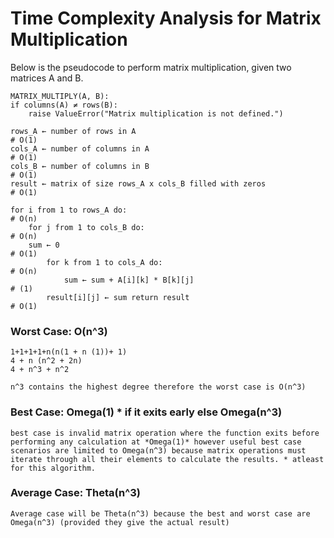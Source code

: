 # Time Complexity Analysis for Matrix Multiplication

Below is the pseudocode to perform matrix multiplication, given two matrices A and B. 

    MATRIX_MULTIPLY(A, B): 
    if columns(A) ≠ rows(B):                                                
        raise ValueError("Matrix multiplication is not defined.") 

    rows_A ← number of rows in A                                            # O(1)
    cols_A ← number of columns in A                                         # O(1)
    cols_B ← number of columns in B                                         # O(1)
    result ← matrix of size rows_A x cols_B filled with zeros               # O(1)

    for i from 1 to rows_A do:                                              # O(n)
        for j from 1 to cols_B do:                                              # O(n)
        sum ← 0                                                                     # O(1)
            for k from 1 to cols_A do:                                              # O(n)     
                sum ← sum + A[i][k] * B[k][j]                                           # (1)
            result[i][j] ← sum return result                                        # O(1)

### Worst Case: O(n^3)
    1+1+1+1+n(n(1 + n (1))+ 1)
    4 + n (n^2 + 2n)
    4 + n^3 + n^2

    n^3 contains the highest degree therefore the worst case is O(n^3)

### Best Case: Omega(1) * if it exits early else Omega(n^3)

    best case is invalid matrix operation where the function exits before performing any calculation at *Omega(1)* however useful best case scenarios are limited to Omega(n^3) because matrix operations must iterate through all their elements to calculate the results. * atleast for this algorithm.

### Average Case: Theta(n^3)

    Average case will be Theta(n^3) because the best and worst case are Omega(n^3) (provided they give the actual result)
